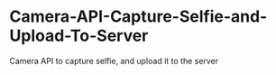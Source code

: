 # Camera-API-Capture-Selfie-and-Upload-To-Server
Camera API to capture selfie, and upload it to the server
